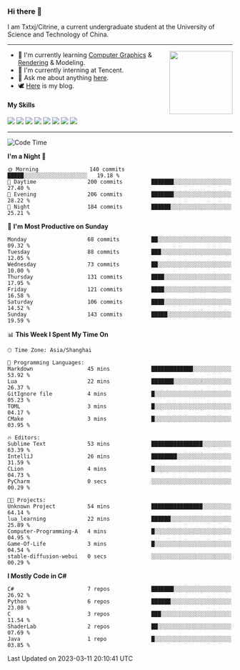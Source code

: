 ### Hi there 👋

I am Txtxj/Citrine, a current undergraduate student at the University of Science and Technology of China.

---

<img align="right" height="141" src="https://github-readme-stats.vercel.app/api?username=txtxj&theme=tokyonight&show_icons=true&count_private=true">

- 🌱 I'm currently learning [Computer Graphics](https://github.com/txtxj/GAMES101) & [Rendering](https://github.com/txtxj/GAMES202) & 
Modeling.
- 🐶 I'm currently interning at Tencent.
- 💬 Ask me about anything [here](https://github.com/txtxj/txtxj/issues).
- 🕊️ [Here](https://txtxj.top) is my blog.

#### My Skills

![](https://img.shields.io/badge/C%23-239120?logo=csharp&logoColor=fff)
![](https://img.shields.io/badge/Unity-000000?logo=unity&logoColor=fff)
![](https://img.shields.io/badge/Python-3e74a2?logo=python&logoColor=fff)
![](https://img.shields.io/badge/C++-65318e?logo=cplusplus&logoColor=fff)
![](https://img.shields.io/badge/C-5654a2?logo=c&logoColor=fff)
![](https://img.shields.io/badge/Blender-f5792a?logo=blender&logoColor=fff)
![](https://img.shields.io/badge/OpenJDK-ffffff?logo=openjdk&logoColor=000)
![](https://img.shields.io/badge/SQL-cc2927?logo=microsoftsqlserver&logoColor=fff)

---

<!--START_SECTION:waka-->
![Code Time](http://img.shields.io/badge/Code%20Time-665%20hrs%2016%20mins-blue)

**I'm a Night 🦉** 

```text
🌞 Morning                140 commits         █████░░░░░░░░░░░░░░░░░░░░   19.18 % 
🌆 Daytime                200 commits         ███████░░░░░░░░░░░░░░░░░░   27.40 % 
🌃 Evening                206 commits         ███████░░░░░░░░░░░░░░░░░░   28.22 % 
🌙 Night                  184 commits         ██████░░░░░░░░░░░░░░░░░░░   25.21 % 
```
📅 **I'm Most Productive on Sunday** 

```text
Monday                   68 commits          ██░░░░░░░░░░░░░░░░░░░░░░░   09.32 % 
Tuesday                  88 commits          ███░░░░░░░░░░░░░░░░░░░░░░   12.05 % 
Wednesday                73 commits          ██░░░░░░░░░░░░░░░░░░░░░░░   10.00 % 
Thursday                 131 commits         ████░░░░░░░░░░░░░░░░░░░░░   17.95 % 
Friday                   121 commits         ████░░░░░░░░░░░░░░░░░░░░░   16.58 % 
Saturday                 106 commits         ████░░░░░░░░░░░░░░░░░░░░░   14.52 % 
Sunday                   143 commits         █████░░░░░░░░░░░░░░░░░░░░   19.59 % 
```


📊 **This Week I Spent My Time On** 

```text
🕑︎ Time Zone: Asia/Shanghai

💬 Programming Languages: 
Markdown                 45 mins             █████████████░░░░░░░░░░░░   53.92 % 
Lua                      22 mins             ███████░░░░░░░░░░░░░░░░░░   26.37 % 
GitIgnore file           4 mins              █░░░░░░░░░░░░░░░░░░░░░░░░   05.23 % 
TOML                     3 mins              █░░░░░░░░░░░░░░░░░░░░░░░░   04.17 % 
CMake                    3 mins              █░░░░░░░░░░░░░░░░░░░░░░░░   03.95 % 

🔥 Editors: 
Sublime Text             53 mins             ████████████████░░░░░░░░░   63.39 % 
IntelliJ                 26 mins             ████████░░░░░░░░░░░░░░░░░   31.59 % 
CLion                    4 mins              █░░░░░░░░░░░░░░░░░░░░░░░░   04.73 % 
PyCharm                  0 secs              ░░░░░░░░░░░░░░░░░░░░░░░░░   00.29 % 

🐱‍💻 Projects: 
Unknown Project          54 mins             ████████████████░░░░░░░░░   64.14 % 
lua_learning             22 mins             ██████░░░░░░░░░░░░░░░░░░░   25.89 % 
Computer-Programming-A   4 mins              █░░░░░░░░░░░░░░░░░░░░░░░░   04.95 % 
Game-Of-Life             3 mins              █░░░░░░░░░░░░░░░░░░░░░░░░   04.54 % 
stable-diffusion-webui   0 secs              ░░░░░░░░░░░░░░░░░░░░░░░░░   00.29 % 
```

**I Mostly Code in C#** 

```text
C#                       7 repos             ███████░░░░░░░░░░░░░░░░░░   26.92 % 
Python                   6 repos             ██████░░░░░░░░░░░░░░░░░░░   23.08 % 
C                        3 repos             ███░░░░░░░░░░░░░░░░░░░░░░   11.54 % 
ShaderLab                2 repos             ██░░░░░░░░░░░░░░░░░░░░░░░   07.69 % 
Java                     1 repo              █░░░░░░░░░░░░░░░░░░░░░░░░   03.85 % 
```




 Last Updated on 2023-03-11 20:10:41 UTC
<!--END_SECTION:waka-->
